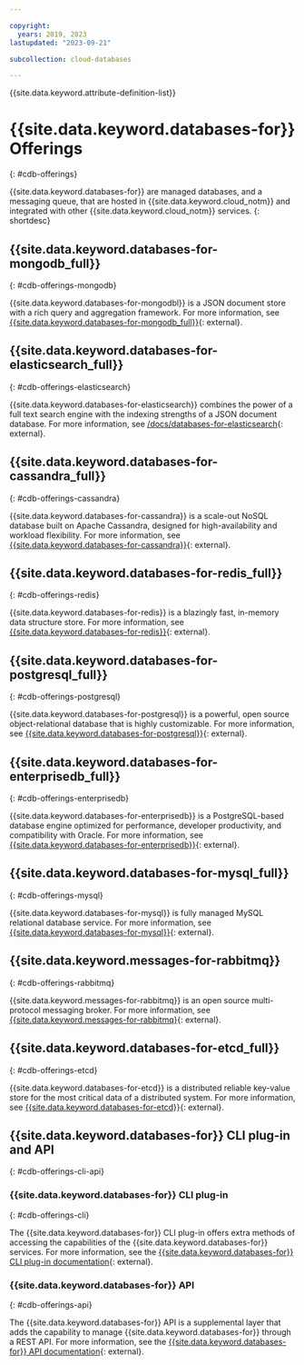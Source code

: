 ```yaml
---

copyright:
  years: 2019, 2023
lastupdated: "2023-09-21"

subcollection: cloud-databases

---
```


{{site.data.keyword.attribute-definition-list}}

# {{site.data.keyword.databases-for}} Offerings
{: #cdb-offerings}

{{site.data.keyword.databases-for}} are managed databases, and a messaging queue, that are hosted in {{site.data.keyword.cloud_notm}} and integrated with other {{site.data.keyword.cloud_notm}} services.
{: shortdesc}

## {{site.data.keyword.databases-for-mongodb_full}}
{: #cdb-offerings-mongodb}

{{site.data.keyword.databases-for-mongodbl}} is a JSON document store with a rich query and aggregation framework. For more information, see [{{site.data.keyword.databases-for-mongodb_full}}](/docs/databases-for-mongodb){: external}.

## {{site.data.keyword.databases-for-elasticsearch_full}}
{: #cdb-offerings-elasticsearch}

{{site.data.keyword.databases-for-elasticsearch}} combines the power of a full text search engine with the indexing strengths of a JSON document database. For more information, see [/docs/databases-for-elasticsearch](/docs/databases-for-mongodb){: external}.

## {{site.data.keyword.databases-for-cassandra_full}}
{: #cdb-offerings-cassandra}

{{site.data.keyword.databases-for-cassandra}} is a scale-out NoSQL database built on Apache Cassandra, designed for high-availability and workload flexibility. For more information, see [{{site.data.keyword.databases-for-cassandra}}](/docs/databases-for-cassandra){: external}.

## {{site.data.keyword.databases-for-redis_full}}
{: #cdb-offerings-redis}

{{site.data.keyword.databases-for-redis}} is a blazingly fast, in-memory data structure store. For more information, see [{{site.data.keyword.databases-for-redis}}](/docs/databases-for-redis){: external}.

## {{site.data.keyword.databases-for-postgresql_full}}
{: #cdb-offerings-postgresql}

{{site.data.keyword.databases-for-postgresql}} is a powerful, open source object-relational database that is highly customizable. For more information, see [{{site.data.keyword.databases-for-postgresql}}](/docs/databases-for-postgresql){: external}.

## {{site.data.keyword.databases-for-enterprisedb_full}}
{: #cdb-offerings-enterprisedb}

{{site.data.keyword.databases-for-enterprisedb}} is a PostgreSQL-based database engine optimized for performance, developer productivity, and compatibility with Oracle. For more information, see [{{site.data.keyword.databases-for-enterprisedb}}](/docs/databases-for-enterprisedb){: external}.

## {{site.data.keyword.databases-for-mysql_full}}
{: #cdb-offerings-mysql}

{{site.data.keyword.databases-for-mysql}} is fully managed MySQL relational database service. For more information, see [{{site.data.keyword.databases-for-mysql}}](/docs/databases-for-mysql){: external}.

## {{site.data.keyword.messages-for-rabbitmq}}
{: #cdb-offerings-rabbitmq}

{{site.data.keyword.messages-for-rabbitmq}} is an open source multi-protocol messaging broker. For more information, see [{{site.data.keyword.messages-for-rabbitmq}](/docs/messages-for-rabbitmq){: external}.

## {{site.data.keyword.databases-for-etcd_full}}
{: #cdb-offerings-etcd}

{{site.data.keyword.databases-for-etcd}} is a distributed reliable key-value store for the most critical data of a distributed system. For more information, see [{{site.data.keyword.databases-for-etcd}}](/docs/databases-for-etcd){: external}.

## {{site.data.keyword.databases-for}} CLI plug-in and API
{: #cdb-offerings-cli-api}

### {{site.data.keyword.databases-for}} CLI plug-in
{: #cdb-offerings-cli}

The {{site.data.keyword.databases-for}} CLI plug-in offers extra methods of accessing the capabilities of the {{site.data.keyword.databases-for}} services. For more information, see the [{{site.data.keyword.databases-for}} CLI plug-in documentation](/docs/databases-cli-plugin?topic=databases-cli-plugin-cdb-reference){: external}.

### {{site.data.keyword.databases-for}} API
{: #cdb-offerings-api}

The {{site.data.keyword.databases-for}} API is a supplemental layer that adds the capability to manage {{site.data.keyword.databases-for}} through a REST API. For more information, see the [{{site.data.keyword.databases-for}} API documentation](https://cloud.ibm.com/apidocs/cloud-databases-api/cloud-databases-api-v5#introduction){: external}.
